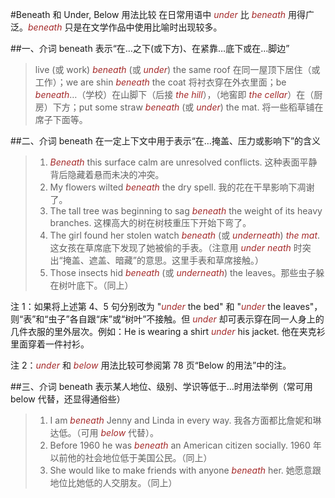 #Beneath 和 Under, Below 用法比较
在日常用语中 *under* 比 *beneath* 用得广泛。*beneath* 只是在文学作品中使用比喻时出现较多。

##一、介词 beneath 表示“在…之下(或下方)、在紧靠…底下或在…脚边”
> live (或 work) *beneath* (或 *under*) the same roof 在同一屋顶下居住（或工作）；we are shin *beneath* the coat 将衬衣穿在外衣里面；be *beneath*…（学校）在山脚下（后接 *the hill*），（地窖即 *the cellar*）在（厨房）下方；put some straw *beneath* (或 *under*) the mat. 将一些稻草铺在席子下面等。

##二、介词 beneath 在一定上下文中用于表示“在…掩盖、压力或影响下”的含义
>1. *Beneath* this surface calm are unresolved conflicts. 这种表面平静背后隐藏着悬而未决的冲突。
>2. My flowers wilted *beneath* the dry spell. 我的花在干旱影响下凋谢了。
>3. The tall tree was beginning to sag *beneath* the weight of its heavy branches. 这棵高大的树在树枝重压下开始下弯了。
>4. The girl found her stolen watch *beneath* (或 *underneath*) *the mat*. 这女孩在草席底下发现了她被偷的手表。（注意用 *under neath* 时突出“掩盖、遮盖、暗藏”的意思。这里手表和草席接触。）
>5. Those insects hid *beneath* (或 *underneath*) the leaves。那些虫子躲在树叶底下。（同上）

注 1：如果将上述第 4、5 句分别改为 "*under* the bed" 和 "*under* the leaves"，则“表”和“虫子”各自跟“床”或“树叶”不接触。但 *under* 却可表示穿在同一人身上的几件衣服的里外层次。例如：He is wearing a shirt *under* his jacket. 他在夹克衫里面穿着一件衬衫。  

注 2：*under* 和 *below* 用法比较可参阅第 78 页“Below 的用法”中的注。

##三、介词 beneath 表示某人地位、级别、学识等低于…时用法举例（常可用 below 代替，还显得通俗些）
>1. I am *beneath* Jenny and Linda in every way. 我各方面都比詹妮和琳达低。（可用 *below* 代替）。
>2. Before 1960 he was *beneath* an American citizen socially. 1960 年以前他的社会地位低于美国公民。（同上）
>3. She would like to make friends with anyone *beneath* her. 她愿意跟地位比她低的人交朋友。（同上）

<style>em {color: brown;}</style>